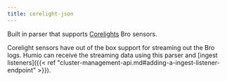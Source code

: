 ```yaml
---
title: corelight-json
---
```


Built in parser that supports [Corelights](https://www.corelight.com/) Bro sensors.

Corelight sensors have out of the box support for streaming out the Bro logs.
Humio can receive the streaming data using this
parser and [ingest listeners]({{< ref "cluster-management-api.md#adding-a-ingest-listener-endpoint" >}}).
